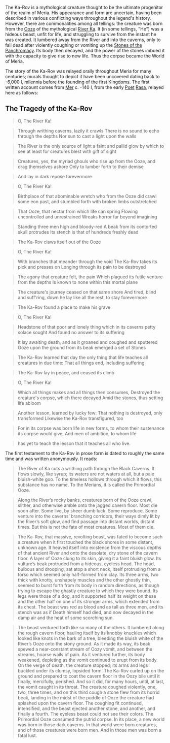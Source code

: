 The Ka-Rov is a mythological creature thought to be the ultimate progenitor of the realm of Meria.  His appearance and form are uncertain, having been described in various conflicting ways throughout the legend's history.  However, there are commonalities among all tellings: the creature was born from the [Ooze](wiki/ooze.md) of the mythological [River Ka](wiki/river_ka.md).  It (in some tellings, "He") was a hideous beast, unfit for life, and struggling to survive from the instant he was created.  It lumbered away from the River and into the caverns, only to fall dead after violently coughing or vomiting up the [Stones of the Panchromacy](wiki/stones_of_the_panchromacy.md).  Its body then decayed, and the power of the stones imbued it with the capacity to give rise to new life.  Thus the corpse became the World of Meria.

The story of the Ka-Rov was relayed orally throughout Meria for many centuries; murals thought to depict it have been uncovered dating back to -6,000 I, milennia before the founding of the first Kingdoms.  The first written account comes from [Mer](wiki/mer) c. -140 I, from the early [Poet](wiki/Poets) [Rasa](wiki/Rasa), relayed here as follows:

## The Tragedy of the Ka-Rov

> O, The River Ka!

> Through writhing caverns, lazily it crawls
There is no sound to echo through the depths
Nor sun to cast a light upon the walls

> The River is the only source of light
> a faint and pallid glow by which to see
> at least for creatures blest with gift of sight

> Creatures, yes, the myriad ghouls who rise
> up from the Ooze, and drag themselves ashore
> Only to lumber forth to their demise

> And lay in dark repose forevermore

> O, The River Ka!

> Birthplace of that abominable wretch
> who from the Ooze did crawl some eon past,
> and stumbled forth with broken limbs outstretched

> That Ooze, that nectar from which life can spring
> Flowing uncontrolled and unrestrained
> Wreaks horror far beyond imagining

> Standing three men high and bloody-red
> A beak from its contorted skull protrudes
> Its stench is that of hundreds freshly dead

> The Ka-Rov claws itself out of the Ooze

> O, The River Ka!

> With branches that meander through the void
> The Ka-Rov takes its pick and presses on
> Longing through its pain to be destroyed

> The agony that creature felt, the pain
> Which plagued its futile venture from the depths
> Is known to none within this mortal plane

> The creature's journey ceased on that same shore
> And tired, blind and suff'ring, down he lay
> like all the rest, to stay forevermore

> The Ka-Rov found a place to make his grave

> O, The River Ka!

> Headstone of that poor and lonely thing
> which in its caverns petty solace sought
> And found no answer to its suffering

> It lay awaiting death, and as it groaned
> and coughed and sputtered Ooze upon the ground
> from its beak emerged a set of Stones

> The Ka-Rov learned that day the only thing
> that life teaches all creatures in due time:
> That all things end, including suffering

> The Ka-Rov lay in peace, and ceased its climb

> O, The River Ka!

> Which all things makes and all things then consumes,
> Destroyed the creature's corpse, which there decayed
> Amid the stones, thus setting life abloom

> Another lesson, learned by lucky few:
> That nothing is destroyed, only transformed
> Likewise the Ka-Rov transfigured, too

> For in its corpse was born life in new forms,
> to whom their sustenance its corpse would give,
> And men of ambition, to whom life

> has yet to teach the lesson
> that it teaches all who live.

The first testament to the Ka-Rov in prose form is dated to roughly the same time and was written anonymously.  It reads:

>The River of Ka cuts a writhing path through the Black Caverns. It flows slowly, like syrup; its waters are not waters at all, but a pale bluish-white goo. To the timeless hollows through which it flows, this substance has no name. To the Merians, it is called the Primordial Ooze.

>Along the River’s rocky banks, creatures born of the Ooze crawl, slither, and otherwise amble onto the jagged cavern floor. Most die soon after. Some live, by sheer dumb luck. Some reproduce. Some venture into the caverns’ branching corridors, their ways dimly lit by the River’s soft glow, and find passage into distant worlds, distant times. But this is not the fate of most creatures. Most of them die.

> The Ka-Rov, that massive, revolting beast, was fated to become such a creature when it first touched the black shores in some distant, unknown age. It heaved itself into existence from the viscous depths of that ancient River and onto the desolate, dry stone of the cavern floor. A layer of Ooze clung to its skin, giving it a faint bluish glow. Its vulture’s beak protruded from a hideous, eyeless head. The head, bulbous and drooping, sat atop a short neck, itself protruding from a torso which seemed only half-formed from clay. Its three arms, two thick with knotty, unshapely muscles and the other ghostly thin, seemed to burst forth from its body in random directions, as though trying to escape the ghastly creature to which they were bound. Its legs were those of a dog, and it supported half its weight on these and the other half on one of its stronger arms, which extended from its chest. The beast was red as blood and as tall as three men, and its stench was as if Death himself had died, and now decayed in the damp air and the heat of some scorching sun.

> The beast ventured forth like so many of the others. It lumbered along the rough cavern floor, hauling itself by its knobby knuckles which looked like knots in the bark of a tree, bleeding the bluish white of the River’s Ooze onto the stony ground. As it made its way, its beak spewed a near-constant stream of Oozy vomit, and between the streams, hoarse wails of pain. As it ventured further, its body weakened, depleting as the vomit continued to erupt from its body. On the verge of death, the creature stopped; its arms and legs buckled under its clumsy, lopsided form. The Ka-Rov curled up on the ground and prepared to coat the cavern floor in the Oozy bile until it finally, mercifully, perished. And so it did, for many hours, until, at last, the vomit caught in its throat. The creature coughed violently, one, two, three times, and on this third cough a stone flew from its horrid beak, landing in the midst of the puddle of Ooze the creature had splashed upon the cavern floor. The coughing fit continued, intensified, and the beast ejected another stone, and another, and finally a fourth. The eyeless beast could not see their colors.
The Primordial Ooze consumed the putrid corpse. In its place, a new world was born in those dark caverns. In that world were born creatures, and of those creatures were born men. And in those men was born a fatal lust.
